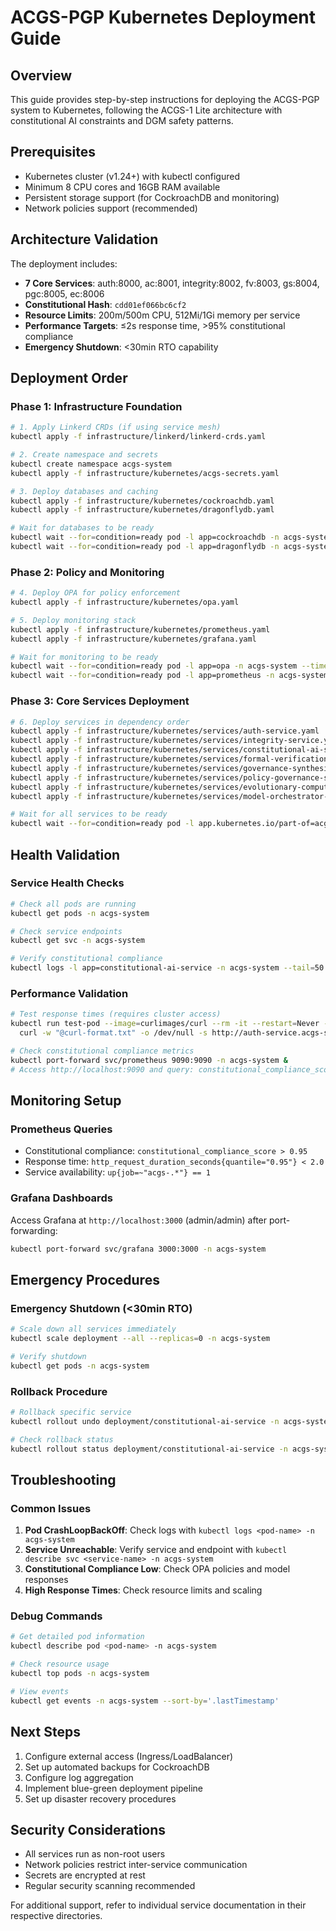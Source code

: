 # ACGS-PGP Kubernetes Deployment Guide

## Overview
This guide provides step-by-step instructions for deploying the ACGS-PGP system to Kubernetes, following the ACGS-1 Lite architecture with constitutional AI constraints and DGM safety patterns.

## Prerequisites
- Kubernetes cluster (v1.24+) with kubectl configured
- Minimum 8 CPU cores and 16GB RAM available
- Persistent storage support (for CockroachDB and monitoring)
- Network policies support (recommended)

## Architecture Validation
The deployment includes:
- **7 Core Services**: auth:8000, ac:8001, integrity:8002, fv:8003, gs:8004, pgc:8005, ec:8006
- **Constitutional Hash**: `cdd01ef066bc6cf2`
- **Resource Limits**: 200m/500m CPU, 512Mi/1Gi memory per service
- **Performance Targets**: ≤2s response time, >95% constitutional compliance
- **Emergency Shutdown**: <30min RTO capability

## Deployment Order

### Phase 1: Infrastructure Foundation
```bash
# 1. Apply Linkerd CRDs (if using service mesh)
kubectl apply -f infrastructure/linkerd/linkerd-crds.yaml

# 2. Create namespace and secrets
kubectl create namespace acgs-system
kubectl apply -f infrastructure/kubernetes/acgs-secrets.yaml

# 3. Deploy databases and caching
kubectl apply -f infrastructure/kubernetes/cockroachdb.yaml
kubectl apply -f infrastructure/kubernetes/dragonflydb.yaml

# Wait for databases to be ready
kubectl wait --for=condition=ready pod -l app=cockroachdb -n acgs-system --timeout=300s
kubectl wait --for=condition=ready pod -l app=dragonflydb -n acgs-system --timeout=300s
```

### Phase 2: Policy and Monitoring
```bash
# 4. Deploy OPA for policy enforcement
kubectl apply -f infrastructure/kubernetes/opa.yaml

# 5. Deploy monitoring stack
kubectl apply -f infrastructure/kubernetes/prometheus.yaml
kubectl apply -f infrastructure/kubernetes/grafana.yaml

# Wait for monitoring to be ready
kubectl wait --for=condition=ready pod -l app=opa -n acgs-system --timeout=180s
kubectl wait --for=condition=ready pod -l app=prometheus -n acgs-system --timeout=180s
```

### Phase 3: Core Services Deployment
```bash
# 6. Deploy services in dependency order
kubectl apply -f infrastructure/kubernetes/services/auth-service.yaml
kubectl apply -f infrastructure/kubernetes/services/integrity-service.yaml
kubectl apply -f infrastructure/kubernetes/services/constitutional-ai-service.yaml
kubectl apply -f infrastructure/kubernetes/services/formal-verification-service.yaml
kubectl apply -f infrastructure/kubernetes/services/governance-synthesis-service.yaml
kubectl apply -f infrastructure/kubernetes/services/policy-governance-service.yaml
kubectl apply -f infrastructure/kubernetes/services/evolutionary-computation-service.yaml
kubectl apply -f infrastructure/kubernetes/services/model-orchestrator-service.yaml

# Wait for all services to be ready
kubectl wait --for=condition=ready pod -l app.kubernetes.io/part-of=acgs-system -n acgs-system --timeout=600s
```

## Health Validation

### Service Health Checks
```bash
# Check all pods are running
kubectl get pods -n acgs-system

# Check service endpoints
kubectl get svc -n acgs-system

# Verify constitutional compliance
kubectl logs -l app=constitutional-ai-service -n acgs-system --tail=50
```

### Performance Validation
```bash
# Test response times (requires cluster access)
kubectl run test-pod --image=curlimages/curl --rm -it --restart=Never -- \
  curl -w "@curl-format.txt" -o /dev/null -s http://auth-service.acgs-system:8000/health

# Check constitutional compliance metrics
kubectl port-forward svc/prometheus 9090:9090 -n acgs-system &
# Access http://localhost:9090 and query: constitutional_compliance_score
```

## Monitoring Setup

### Prometheus Queries
- Constitutional compliance: `constitutional_compliance_score > 0.95`
- Response time: `http_request_duration_seconds{quantile="0.95"} < 2.0`
- Service availability: `up{job=~"acgs-.*"} == 1`

### Grafana Dashboards
Access Grafana at `http://localhost:3000` (admin/admin) after port-forwarding:
```bash
kubectl port-forward svc/grafana 3000:3000 -n acgs-system
```

## Emergency Procedures

### Emergency Shutdown (<30min RTO)
```bash
# Scale down all services immediately
kubectl scale deployment --all --replicas=0 -n acgs-system

# Verify shutdown
kubectl get pods -n acgs-system
```

### Rollback Procedure
```bash
# Rollback specific service
kubectl rollout undo deployment/constitutional-ai-service -n acgs-system

# Check rollback status
kubectl rollout status deployment/constitutional-ai-service -n acgs-system
```

## Troubleshooting

### Common Issues
1. **Pod CrashLoopBackOff**: Check logs with `kubectl logs <pod-name> -n acgs-system`
2. **Service Unreachable**: Verify service and endpoint with `kubectl describe svc <service-name> -n acgs-system`
3. **Constitutional Compliance Low**: Check OPA policies and model responses
4. **High Response Times**: Check resource limits and scaling

### Debug Commands
```bash
# Get detailed pod information
kubectl describe pod <pod-name> -n acgs-system

# Check resource usage
kubectl top pods -n acgs-system

# View events
kubectl get events -n acgs-system --sort-by='.lastTimestamp'
```

## Next Steps
1. Configure external access (Ingress/LoadBalancer)
2. Set up automated backups for CockroachDB
3. Configure log aggregation
4. Implement blue-green deployment pipeline
5. Set up disaster recovery procedures

## Security Considerations
- All services run as non-root users
- Network policies restrict inter-service communication
- Secrets are encrypted at rest
- Regular security scanning recommended

For additional support, refer to individual service documentation in their respective directories.
